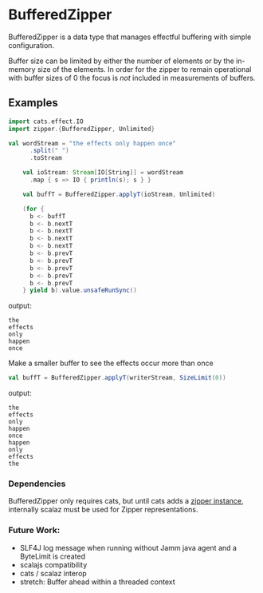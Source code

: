 # BufferedZipper

BufferedZipper is a data type that manages effectful buffering with simple configuration.

Buffer size can be limited by either the number of elements or by the in-memory size of the elements. In order for the zipper to remain operational with buffer sizes of 0 the focus is _not_ included in measurements of buffers.  

## Examples
```scala
import cats.effect.IO
import zipper.{BufferedZipper, Unlimited}

val wordStream = "the effects only happen once"
      .split(" ")
      .toStream

    val ioStream: Stream[IO[String]] = wordStream
      .map { s => IO { println(s); s } }

    val buffT = BufferedZipper.applyT(ioStream, Unlimited)

    (for {
      b <- buffT
      b <- b.nextT
      b <- b.nextT
      b <- b.nextT
      b <- b.nextT
      b <- b.prevT
      b <- b.prevT
      b <- b.prevT
      b <- b.prevT
      b <- b.prevT
    } yield b).value.unsafeRunSync()
```
output:
```
the
effects
only
happen
once
```

Make a smaller buffer to see the effects occur more than once
```scala 
val buffT = BufferedZipper.applyT(writerStream, SizeLimit(0))
```
output:
```
the
effects
only
happen
once
happen
only
effects
the
```

### Dependencies
BufferedZipper only requires cats, but until cats adds a [zipper instance](https://github.com/typelevel/cats/issues/1156), internally scalaz must be used for Zipper representations.

### Future Work:
- SLF4J log message when running without Jamm java agent and a ByteLimit is created
- scalajs compatibility
- cats / scalaz interop
- stretch: Buffer ahead within a threaded context